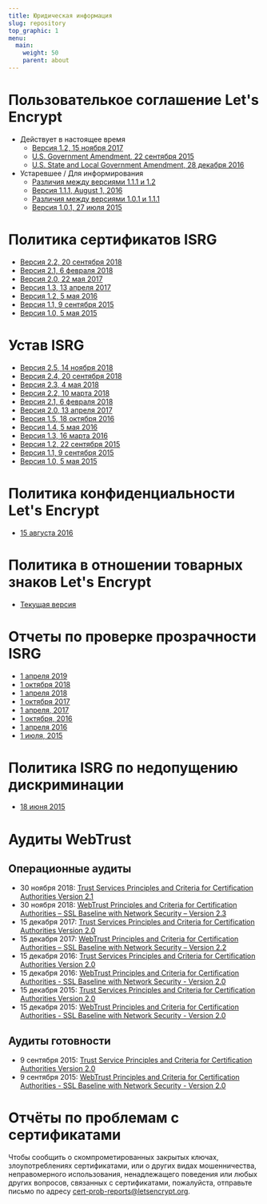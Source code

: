 ```yaml
---
title: Юридическая информация
slug: repository
top_graphic: 1
menu:
  main:
    weight: 50
    parent: about
---
```


# Пользователькое соглашение Let's Encrypt

* Действует в настоящее время
  * [Версия 1.2, 15 ноября 2017](/documents/LE-SA-v1.2-November-15-2017.pdf)
  * [U.S. Government Amendment, 22 сентября 2015](/documents/LE-USG-SA-Amendment-Sept-22-2015.pdf)
  * [U.S. State and Local Government Amendment, 28 декабря 2016](/documents/LE-US-State-Local-SA-Amendment-Dec-28-2016.pdf)
* Устаревшее / Для информирования
  * [Различия между версиями 1.1.1 и 1.2](/documents/LE-SA-v1.1.1-v1.2-diff.docx)
  * [Версия 1.1.1, August 1, 2016](/documents/LE-SA-v1.1.1-August-1-2016.pdf)
  * [Различия между версиями 1.0.1 и 1.1.1](/documents/LE-SA-v1.0.1-v1.1.1-diff.docx)
  * [Версия 1.0.1, 27 июля 2015](/documents/LE-SA-v1.0.1-July-27-2015.pdf)

# Политика сертификатов ISRG

* [Версия 2.2, 20 сентября 2018](/documents/isrg-cp-v2.2/)
* [Версия 2.1, 6 февраля 2018](/documents/isrg-cp-v2.1/)
* [Версия 2.0, 22 мая 2017](/documents/isrg-cp-v2.0/)
* [Версия 1.3, 13 апреля 2017](/documents/ISRG-CP-v1.3.pdf)
* [Версия 1.2, 5 мая 2016](/documents/ISRG-CP-May-5-2016.pdf)
* [Версия 1.1, 9 сентября 2015](/documents/ISRG-CP-September-9-2015.pdf)
* [Версия 1.0, 5 мая 2015](/documents/ISRG-CP-May-5-2015.pdf)

# Устав ISRG

* [Версия 2.5, 14 ноября 2018](/documents/isrg-cps-v2.5/)
* [Версия 2.4, 20 сентября 2018](/documents/isrg-cps-v2.4/)
* [Версия 2.3, 4 мая 2018](/documents/isrg-cps-v2.3/)
* [Версия 2.2, 10 марта 2018](/documents/isrg-cps-v2.2/)
* [Версия 2.1, 6 февраля 2018](/documents/isrg-cps-v2.1/)
* [Версия 2.0, 13 апреля 2017](/documents/isrg-cps-v2.0/)
* [Версия 1.5, 18 октября 2016](/documents/ISRG-CPS-October-18-2016.pdf)
* [Версия 1.4, 5 мая 2016](/documents/ISRG-CPS-May-5-2016.pdf)
* [Версия 1.3, 16 марта 2016](/documents/ISRG-CPS-March-16-2016.pdf)
* [Версия 1.2, 22 сентября 2015](/documents/ISRG-CPS-September-22-2015.pdf)
* [Версия 1.1, 9 сентября 2015](/documents/ISRG-CPS-September-9-2015.pdf)
* [Версия 1.0, 5 мая 2015](/documents/ISRG-CPS-May-5-2015.pdf)

# Политика конфиденциальности Let's Encrypt

* [15 августа 2016](/privacy/)

# Политика в отношении товарных знаков Let's Encrypt

* [Текущая версия](/trademarks/)

# Отчеты по проверке прозрачности ISRG

* [1 апреля 2019](/documents/ISRG-Legal-Transparency-Report-April-1-2019.pdf)
* [1 октября 2018](/documents/ISRG-Legal-Transparency-Report-October-1-2018.pdf)
* [1 апреля 2018](/documents/ISRG-Legal-Transparency-Report-April-1-2018.pdf)
* [1 октября 2017](/documents/ISRG-Legal-Transparency-Report-October-1-2017.pdf)
* [1 апреля, 2017](/documents/ISRG-Legal-Transparency-Report-April-1-2017.pdf)
* [1 октября, 2016](/documents/ISRG-Legal-Transparency-Report-October-1-2016.pdf)
* [1 апреля 2016](/documents/ISRG-Legal-Transparency-Report-April-1-2016.pdf)
* [1 июля, 2015](/documents/ISRG-Legal-Transparency-Report-July-1-2015.pdf)

# Политика ISRG по недопущению дискриминации

* [18 июня 2015](/nondiscrimination/)

# Аудиты WebTrust

## Операционные аудиты

* 30 ноября 2018: [Trust Services Principles and Criteria for Certification Authorities Version 2.1](https://www.cpacanada.ca/webtrustseal?sealid=10124)
* 30 ноября 2018: [WebTrust Principles and Criteria for Certification Authorities – SSL Baseline with Network Security – Version 2.3](https://www.cpacanada.ca/webtrustseal?sealid=10125)
* 15 декабря 2017: [Trust Services Principles and Criteria for Certification Authorities Version 2.0](/audits/ISRG-2017-WebTrust-for-CAs-Report.pdf)
* 15 декабря 2017: [WebTrust Principles and Criteria for Certification Authorities – SSL Baseline with Network Security – Version 2.2](/audits/ISRG-2017-WebTrust-for-CAs-SSL-Baseline-Report.pdf)
* 15 декабря 2016: [Trust Services Principles and Criteria for Certification Authorities Version 2.0](/audits/ISRG-2016-WebTrust-for-CAs-Report.pdf)
* 15 декабря 2016: [WebTrust Principles and Criteria for Certification Authorities - SSL Baseline with Network Security - Version 2.0](/audits/ISRG-2016-WebTrust-for-CAs-SSL-Baseline-Report.pdf)
* 15 декабря 2015: [Trust Services Principles and Criteria for Certification Authorities Version 2.0](/audits/ISRG-2015-WebTrust-for-CAs-Report.pdf)
* 15 декабря 2015: [WebTrust Principles and Criteria for Certification Authorities - SSL Baseline with Network Security - Version 2.0](/audits/ISRG-2015-WebTrust-for-CAs-SSL-Baseline-Report.pdf)

## Аудиты готовности

* 9 сентября 2015: [Trust Service Principles and Criteria for Certification Authorities Version 2.0](/audits/ISRG-2015-WebTrust-for-CAs-PITRA-Report.pdf)
* 9 сентября 2015: [WebTrust Principles and Criteria for Certification Authorities - SSL Baseline with Network Security - Version 2.0](/audits/ISRG-2015-WebTrust-for-CAs-SSL-Baseline-PITRA-Report.pdf)

# Отчёты по проблемам с сертификатами

Чтобы сообщить о скомпрометированных закрытых ключах, злоупотреблениях сертификатами, или о других видах мошенничества, неправомерного использования, ненадлежащего поведения или любых других вопросов, связанных с сертификатами, пожалуйста, отправьте письмо по адресу <a href="mailto:cert-prob-reports@letsencrypt.org">cert-prob-reports@letsencrypt.org</a>.
